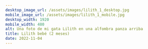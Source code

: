 ```yaml
---
desktop_image_url: /assets/images/lilith_1_desktop.jpg
mobile_image_url: /assets/images/lilith_1_mobile.jpg
desktop_width: 1920
mobile_width: 480
alt: Una foto de mi gata Lilith en una alfombra panza arriba
title: Lilith bebé (2 meses)
date: 2022-11-04
---
```

